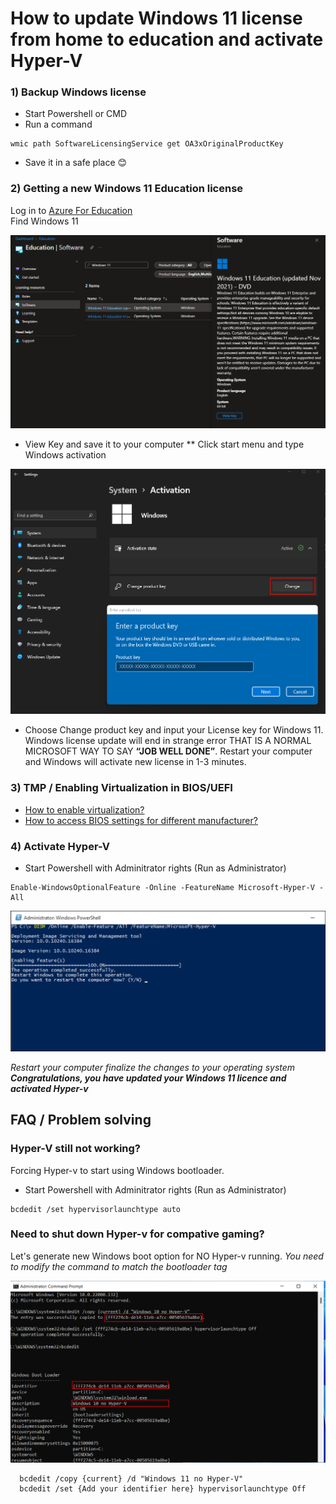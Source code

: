 
# How to update Windows 11 license from home to education and activate Hyper-V

### 1) Backup Windows license
* Start Powershell or CMD 
* Run a command
```
wmic path SoftwareLicensingService get OA3xOriginalProductKey
```
* Save it in a safe place 😊

### 2) Getting a new Windows 11 Education license
Log in to [Azure For Education](https://azureforeducation.microsoft.com/devtools) <br>
Find Windows 11

![Windows 11 key](assets/MS_portal_windows11.png "View Key on Windows 11 Educational version")

* View Key and save it to your computer
** Click start menu and type Windows activation


![activation](assets/windows11_activation.png "View Key on Windows 11 Educational version")

* Choose Change product key and input your License key for Windows 11. <br>
Windows license update will end in strange error THAT IS A NORMAL MICROSOFT WAY TO SAY **“JOB WELL DONE”**. 
Restart your computer and Windows will activate new license in 1-3 minutes. 

### 3) TMP / Enabling Virtualization in BIOS/UEFI
- [How to enable virtualization? ](https://www.isumsoft.com/computer/enable-virtualization-technology-vt-x-in-bios-or-uefi.html) <br>
- [How to access BIOS settings for different manufacturer? ](https://2nwiki.2n.cz/pages/viewpage.action?pageId=75202968)


### 4) Activate Hyper-V

* Start Powershell with Adminitrator rights (Run as Administrator)

```
Enable-WindowsOptionalFeature -Online -FeatureName Microsoft-Hyper-V -All
```

![hyper-v_on](assets/hyper-v_on.png "View Key on Windows 11 Educational version")


*Restart your computer finalize the changes to your operating system*
***Congratulations, you have updated your Windows 11 licence and activated Hyper-v***

## FAQ / Problem solving

### Hyper-V still not working?

Forcing Hyper-v to start using Windows bootloader. 

* Start Powershell with Adminitrator rights (Run as Administrator)

```
bcdedit /set hypervisorlaunchtype auto
```
 
### Need to shut down Hyper-v for compative gaming? 

Let's generate new Windows boot option for NO Hyper-v running. *You need to modify the command to match the bootloader tag*

![hyper-v_off](assets/Windowsbootloader.png "Hyper-V off using bcdedit ")

```
  bcdedit /copy {current} /d "Windows 11 no Hyper-V"
  bcdedit /set {Add your identifier here} hypervisorlaunchtype Off
```

